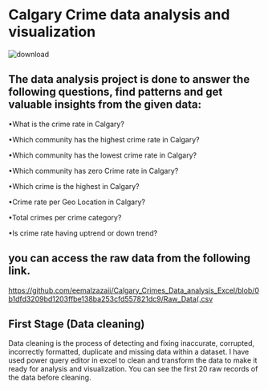 # Calgary Crime data analysis and visualization
![download](https://github.com/user-attachments/assets/d782c344-33a4-48d4-989e-e0ce0c6d7f85)
## The data analysis project is done to answer the following questions, find patterns and get valuable insights from the given data:
•What is the crime rate in Calgary?

•Which community has the highest crime rate in Calgary?

•Which community has the lowest crime rate in Calgary?

•Which community has zero Crime rate in Calgary?

•Which crime is the highest in Calgary?

•Crime rate per Geo Location in Calgary?

•Total crimes per crime category?

•Is crime rate having uptrend or down trend?

## you can access the raw data from the following link.
https://github.com/eemalzazaii/Calgary_Crimes_Data_analysis_Excel/blob/0b1dfd3209bd1203ffbe138ba253cfd557821dc9/Raw_Data(.csv 
## First Stage (Data cleaning)
Data cleaning is the process of detecting and fixing inaccurate, corrupted, incorrectly formatted, duplicate and missing data within a dataset. I have used power query editor in excel to clean and transform the data to make it ready for analysis and visualization. You can see the first 20 raw records of the data before cleaning.

